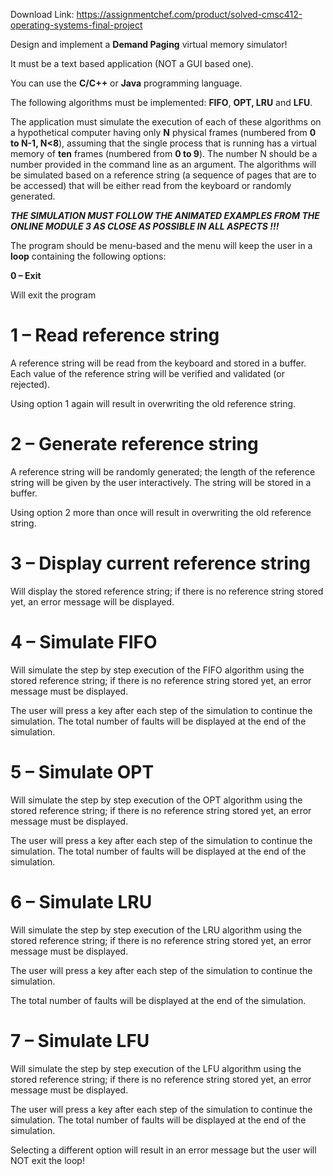 Download Link: https://assignmentchef.com/product/solved-cmsc412-operating-systems-final-project
<br>






Design and implement a <strong>Demand Paging</strong> virtual memory simulator!

It must be a text based application (NOT a GUI based one).

You can use the <strong>C/C++</strong> or <strong>Java</strong> programming language.

The following algorithms must be implemented: <strong>FIFO</strong>, <strong>OPT, LRU</strong> and <strong>LFU</strong>.

The application must simulate the execution of each of these algorithms on a hypothetical computer having only <strong>N</strong> physical frames (numbered from <strong>0 to N-1, N&lt;8</strong>), assuming that the single process that is running has a virtual memory of <strong>ten</strong> frames (numbered from <strong>0 to 9</strong>). The number N should be a number provided in the command line as an argument. The algorithms will be simulated based on a reference string (a sequence of pages that are to be accessed) that will be either read from the keyboard or randomly generated.




<strong><em>THE SIMULATION MUST FOLLOW THE ANIMATED EXAMPLES FROM THE ONLINE MODULE 3 AS CLOSE AS POSSIBLE IN ALL ASPECTS !!! </em></strong>




The program should be menu-based and the menu will keep the user in a <strong>loop</strong> containing the following options:




<strong>0 – Exit </strong>

Will exit the program

<h1>1 – Read reference string</h1>

A reference string will be read from the keyboard and stored in a buffer. Each value of the reference string will be verified and validated (or rejected).

Using option 1 again will result in overwriting the old reference string.

<h1>2 – Generate reference string</h1>

A reference string will be randomly generated; the length of the reference string will be given by the user interactively. The string will be stored in a buffer.

Using option 2 more than once will result in overwriting the old reference string.

<h1>3 – Display current reference string</h1>

Will display the stored reference string; if there is no reference string stored yet, an error message will be displayed.

<h1>4 – Simulate FIFO</h1>

Will simulate the step by step execution of the FIFO algorithm using the stored reference string; if there is no reference string stored yet, an error message must be displayed.

The user will press a key after each step of the simulation to continue the simulation. The total number of faults will be displayed at the end of the simulation.

<h1>5 – Simulate OPT</h1>

Will simulate the step by step execution of the OPT algorithm using the stored reference string; if there is no reference string stored yet, an error message must be displayed.

The user will press a key after each step of the simulation to continue the simulation. The total number of faults will be displayed at the end of the simulation.

<h1>6 – Simulate LRU</h1>

Will simulate the step by step execution of the LRU algorithm using the stored reference string; if there is no reference string stored yet, an error message must be displayed.

The user will press a key after each step of the simulation to continue the simulation.

The total number of faults will be displayed at the end of the simulation.

<h1>7 – Simulate LFU</h1>

Will simulate the step by step execution of the LFU algorithm using the stored reference string; if there is no reference string stored yet, an error message must be displayed.

The user will press a key after each step of the simulation to continue the simulation. The total number of faults will be displayed at the end of the simulation.




Selecting a different option will result in an error message but the user will NOT exit the loop!





